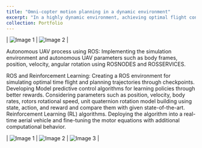```yaml
---
title: "Omni-copter motion planning in a dynamic environment"
excerpt: "In a highly dynamic environment, achieving optimal flight control and minimizing latency perception for an omnidirectional hexacopter is essential. To facilitate this, a trajectory is established for the omnicopter, integrating ArUco markers on obstacles for object identification within the environment. Motion planning and obstacle avoidance are then executed through reinforcement learning techniques."
collection: Portfolio
---
```

| ![Image 1](/ameyjoshi.github.io/images/copter_4.jpg) | ![Image 2](/ameyjoshi.github.io/images/copter_4.1.jpg) |

Autonomous UAV process using ROS:
Implementing the simulation environment and autonomous UAV parameters such as
body frames, position, velocity, angular rotation using ROSNODES and
ROSSERVICES.

ROS and Reinforcement Learning:
Creating a ROS environment for simulating optimal time flight and planning trajectories through checkpoints. Developing Model predictive control algorithms 
for learning policies through better rewards. Considering parameters such as position, velocity, body rates, rotors rotational speed, unit quaternion rotation model building using state, action, and reward and compare them with given state-of-the-art. Reinforcement Learning (RL) algorithms. Deploying the algorithm into a real-time aerial vehicle and fine-tuning the motor equations with additional computational behavior.

| ![Image 1](/ameyjoshi.github.io/images/copter_4.2.png) | ![Image 2](/ameyjoshi.github.io/images/copter_4.3.png) | ![Image 3](/ameyjoshi.github.io/images/copter_4.4.png) |

